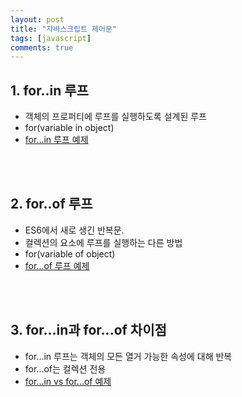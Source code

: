 ```yaml
---
layout: post
title: "자바스크립트 제어문"
tags: [javascript]
comments: true
---
```


## 1. for..in 루프
- 객체의 프로퍼티에 루프를 실행하도록 설계된 루프
- for(variable in object)  
- [for...in 루프 예제](https://github.com/yoojh9/running-javascript-example/blob/master/ch4/for-in-test.js)

<br/><br/>
## 2. for..of 루프
- ES6에서 새로 생긴 반복문.
- 컬렉션의 요소에 루프를 실행하는 다른 방법
- for(variable of object)  
- [for...of 루프 예제](https://github.com/yoojh9/running-javascript-example/blob/master/ch4/for-of-test.js)

<br/><br/>
## 3. for...in과 for...of 차이점
- for...in 루프는 객체의 모든 열거 가능한 속성에 대해 반복
- for...of는 컬렉션 전용
- [for...in vs for...of 예제](https://github.com/yoojh9/running-javascript-example/blob/master/ch4/for-in-for-of-test.js)